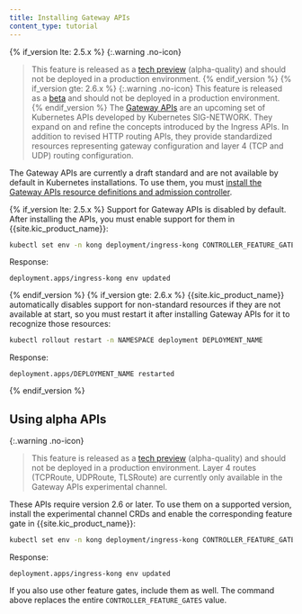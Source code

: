 ```yaml
---
title: Installing Gateway APIs
content_type: tutorial
---
```


{% if_version lte: 2.5.x %}
{:.warning .no-icon}
> This feature is released as a [tech preview](/gateway/latest/availability-stages/#tech-preview) (alpha-quality) and should not be deployed in a production environment.
{% endif_version %}
{% if_version gte: 2.6.x %}
{:.warning .no-icon}
> This feature is released as a [beta](/gateway/latest/availability-stages/#beta) and should not be deployed in a production environment.
{% endif_version %}
The [Gateway APIs](https://gateway-api.sigs.k8s.io/) are an upcoming set of
Kubernetes APIs developed by Kubernetes SIG-NETWORK. They expand on and refine
the concepts introduced by the Ingress APIs. In addition to revised HTTP
routing APIs, they provide standardized resources representing gateway
configuration and layer 4 (TCP and UDP) routing configuration.

The Gateway APIs are currently a draft standard and are not available by
default in Kubernetes installations. To use them, you must [install the Gateway
APIs resource definitions and admission controller](https://gateway-api.sigs.k8s.io/guides/#installing-gateway-api).

{% if_version lte: 2.5.x %}
Support for Gateway APIs is disabled by default. After installing the APIs, you
must enable support for them in {{site.kic_product_name}}:

```bash
kubectl set env -n kong deployment/ingress-kong CONTROLLER_FEATURE_GATES="Gateway=true" -c ingress-controller
```
Response:
```text
deployment.apps/ingress-kong env updated
```
{% endif_version %}
{% if_version gte: 2.6.x %}
{{site.kic_product_name}} automatically disables support for non-standard
resources if they are not available at start, so you must restart it after
installing Gateway APIs for it to recognize those resources:

```bash
kubectl rollout restart -n NAMESPACE deployment DEPLOYMENT_NAME
```
Response:
```text
deployment.apps/DEPLOYMENT_NAME restarted
```
{% endif_version %}

## Using alpha APIs

{:.warning .no-icon}
> This feature is released as a [tech preview](/gateway/latest/availability-stages/#tech-preview) (alpha-quality) and should not be deployed in a production environment.
Layer 4 routes (TCPRoute, UDPRoute, TLSRoute) are currently only available in
the Gateway APIs experimental channel. 

These APIs require version 2.6 or later. To use them on a supported version,
install the experimental channel CRDs and enable the corresponding feature gate
in {{site.kic_product_name}}:

```bash
kubectl set env -n kong deployment/ingress-kong CONTROLLER_FEATURE_GATES="GatewayAlpha=true" -c ingress-controller
```
Response:
```text
deployment.apps/ingress-kong env updated
```

If you also use other feature gates, include them as well. The command above
replaces the entire `CONTROLLER_FEATURE_GATES` value.